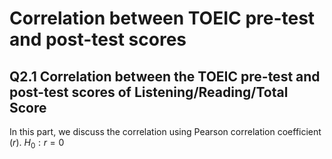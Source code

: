 # Correlation between TOEIC pre-test and post-test scores

## Q2.1 Correlation between the TOEIC pre-test and post-test scores of Listening/Reading/Total Score
In this part, we discuss the correlation using Pearson correlation coefficient (_r_).
$H_0 : r = 0$
